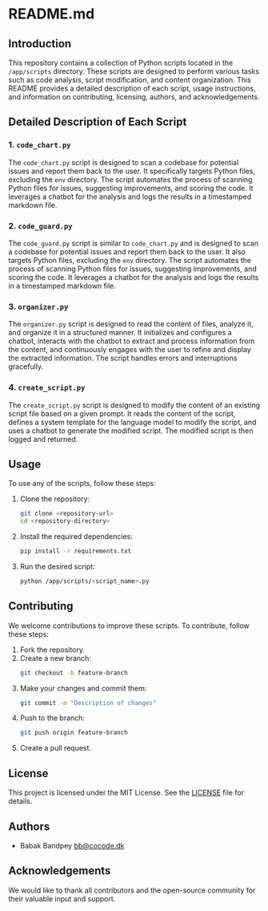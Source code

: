 # README.md

## Introduction
This repository contains a collection of Python scripts located in the `/app/scripts` directory. These scripts are designed to perform various tasks such as code analysis, script modification, and content organization. This README provides a detailed description of each script, usage instructions, and information on contributing, licensing, authors, and acknowledgements.

## Detailed Description of Each Script

### 1. `code_chart.py`
The `code_chart.py` script is designed to scan a codebase for potential issues and report them back to the user. It specifically targets Python files, excluding the `env` directory. The script automates the process of scanning Python files for issues, suggesting improvements, and scoring the code. It leverages a chatbot for the analysis and logs the results in a timestamped markdown file.

### 2. `code_guard.py`
The `code_guard.py` script is similar to `code_chart.py` and is designed to scan a codebase for potential issues and report them back to the user. It also targets Python files, excluding the `env` directory. The script automates the process of scanning Python files for issues, suggesting improvements, and scoring the code. It leverages a chatbot for the analysis and logs the results in a timestamped markdown file.

### 3. `organizer.py`
The `organizer.py` script is designed to read the content of files, analyze it, and organize it in a structured manner. It initializes and configures a chatbot, interacts with the chatbot to extract and process information from the content, and continuously engages with the user to refine and display the extracted information. The script handles errors and interruptions gracefully.

### 4. `create_script.py`
The `create_script.py` script is designed to modify the content of an existing script file based on a given prompt. It reads the content of the script, defines a system template for the language model to modify the script, and uses a chatbot to generate the modified script. The modified script is then logged and returned.

## Usage
To use any of the scripts, follow these steps:

1. Clone the repository:
   ```bash
   git clone <repository-url>
   cd <repository-directory>
   ```

2. Install the required dependencies:
   ```bash
   pip install -r requirements.txt
   ```

3. Run the desired script:
   ```bash
   python /app/scripts/<script_name>.py
   ```

## Contributing
We welcome contributions to improve these scripts. To contribute, follow these steps:

1. Fork the repository.
2. Create a new branch:
   ```bash
   git checkout -b feature-branch
   ```
3. Make your changes and commit them:
   ```bash
   git commit -m "Description of changes"
   ```
4. Push to the branch:
   ```bash
   git push origin feature-branch
   ```
5. Create a pull request.

## License
This project is licensed under the MIT License. See the [LICENSE](LICENSE) file for details.

## Authors
- Babak Bandpey <bb@cocode.dk>

## Acknowledgements
We would like to thank all contributors and the open-source community for their valuable input and support.

